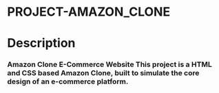 # PROJECT-AMAZON_CLONE

<h1>Description</h1>

<h3>Amazon Clone E-Commerce Website This project is a HTML and CSS based Amazon Clone, built to simulate the core design of an e-commerce platform.</h3>